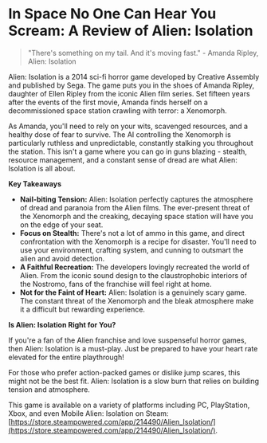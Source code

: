 # In Space No One Can Hear You Scream: A Review of Alien: Isolation

> "There's something on my tail. And it's moving fast." - Amanda Ripley, Alien: Isolation

Alien: Isolation is a 2014 sci-fi horror game developed by Creative Assembly and published by Sega. The game puts you in the shoes of Amanda Ripley, daughter of Ellen Ripley from the iconic Alien film series. Set fifteen years after the events of the first movie, Amanda finds herself on a decommissioned space station crawling with terror: a Xenomorph.

As Amanda, you'll need to rely on your wits, scavenged resources, and a healthy dose of fear to survive. The AI controlling the Xenomorph is particularly ruthless and unpredictable, constantly stalking you throughout the station. This isn't a game where you can go in guns blazing - stealth, resource management, and a constant sense of dread are what Alien: Isolation is all about.

**Key Takeaways**

-   **Nail-biting Tension:** Alien: Isolation perfectly captures the atmosphere of dread and paranoia from the Alien films. The ever-present threat of the Xenomorph and the creaking, decaying space station will have you on the edge of your seat.
-   **Focus on Stealth:** There's not a lot of ammo in this game, and direct confrontation with the Xenomorph is a recipe for disaster. You'll need to use your environment, crafting system, and cunning to outsmart the alien and avoid detection.
-   **A Faithful Recreation:** The developers lovingly recreated the world of Alien. From the iconic sound design to the claustrophobic interiors of the Nostromo, fans of the franchise will feel right at home.
-   **Not for the Faint of Heart:** Alien: Isolation is a genuinely scary game. The constant threat of the Xenomorph and the bleak atmosphere make it a difficult but rewarding experience.

**Is Alien: Isolation Right for You?**

If you're a fan of the Alien franchise and love suspenseful horror games, then Alien: Isolation is a must-play. Just be prepared to have your heart rate elevated for the entire playthrough!

For those who prefer action-packed games or dislike jump scares, this might not be the best fit. Alien: Isolation is a slow burn that relies on building tension and atmosphere.

This game is available on a variety of platforms including PC, PlayStation, Xbox, and even Mobile Alien: Isolation on Steam: [https://store.steampowered.com/app/214490/Alien_Isolation/](https://store.steampowered.com/app/214490/Alien_Isolation/).
